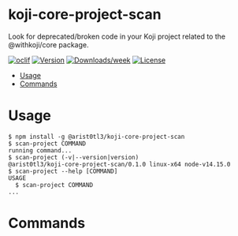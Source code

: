 koji-core-project-scan
======================

Look for deprecated/broken code in your Koji project related to the @withkoji/core package.

[![oclif](https://img.shields.io/badge/cli-oclif-brightgreen.svg)](https://oclif.io)
[![Version](https://img.shields.io/npm/v/koji-core-project-scan.svg)](https://npmjs.org/package/koji-core-project-scan)
[![Downloads/week](https://img.shields.io/npm/dw/koji-core-project-scan.svg)](https://npmjs.org/package/koji-core-project-scan)
[![License](https://img.shields.io/npm/l/koji-core-project-scan.svg)](https://github.com/arist0tl3/koji-core-project-scan/blob/master/package.json)

<!-- toc -->
* [Usage](#usage)
* [Commands](#commands)
<!-- tocstop -->
# Usage
<!-- usage -->
```sh-session
$ npm install -g @arist0tl3/koji-core-project-scan
$ scan-project COMMAND
running command...
$ scan-project (-v|--version|version)
@arist0tl3/koji-core-project-scan/0.1.0 linux-x64 node-v14.15.0
$ scan-project --help [COMMAND]
USAGE
  $ scan-project COMMAND
...
```
<!-- usagestop -->
# Commands
<!-- commands -->

<!-- commandsstop -->
